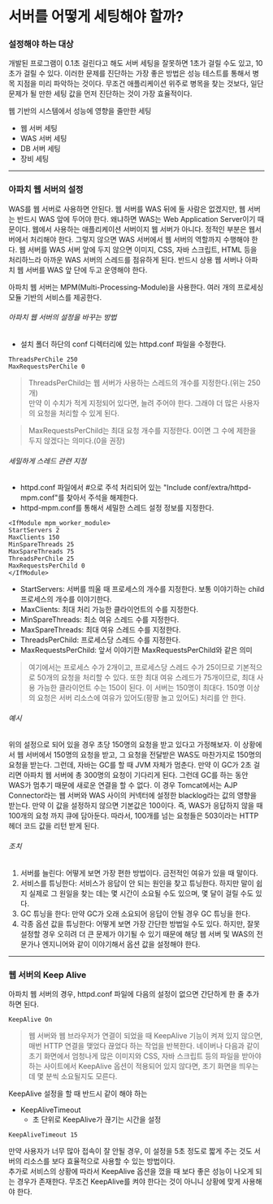 # 서버를 어떻게 세팅해야 할까?

### 설정해야 하는 대상
개발된 프로그램이 0.1초 걸린다고 해도 서버 세팅을 잘못하면 1초가 걸릴 수도 있고, 10초가 걸릴 수 있다. 이러한 문제를 진단하는 가장 좋은 방법은 성능 테스트를 
통해서 병목 지점을 미리 파악하는 것이다. 무조건 애플리케이션 위주로 병목을 찾는 것보다, 일단 문제가 될 만한 세팅 값을 먼저 진단하는 것이 가장 효율적이다.<br/>

웹 기반의 시스템에서 성능에 영향을 줄만한 세팅
* 웹 서버 세팅
* WAS 서버 세팅
* DB 서버 세팅
* 장비 세팅
<hr/>

### 아파치 웹 서버의 설정
WAS를 웹 서버로 사용하면 안된다. 웹 서버를 WAS 뒤에 둘 사람은 없겠지만, 웹 서버는 반드시 WAS 앞에 두어야 한다. 왜냐하면 WAS는 Web Application Server이기 때문이다.
 웹에서 사용하는 애플리케이션 서버이지 웹 서버가 아니다. 정적인 부분은 웹서버에서 처리해야 한다. 그렇지 않으면 WAS 서버에서 웹 서버의 역할까지 수행해야 한다. 
 웹 서버를 WAS 서버 앞에 두지 않으면 이미지, CSS, 자바 스크립트, HTML 등을 처리하느라 아까운 WAS 서버의 스레드를 점유하게 된다. 반드시 상용 웹 서버나 
 아파치 웹 서버를 WAS 앞 단에 두고 운영해야 한다.
 
아파치 웹 서버는 MPM(Multi-Processing-Module)을 사용한다. 여러 개의 프로세싱 모듈 기반의 서비스를 제공한다.
###### 아파치 웹 서버의 설정을 바꾸는 방법
* 설치 폴더 하단의 conf 디렉터리에 있는 httpd.conf 파일을 수정한다.
```
ThreadsPerChile 250
MaxRequestsPerChile 0
```
> ThreadsPerChild는 웹 서버가 사용하는 스레드의 개수를 지정한다.(위는 250개)<br/>
> 만약 이 수치가 적게 지정되어 있다면, 늘려 주어야 한다. 그래야 더 많은 사용자의 요청을 처리할 수 있게 된다.<br/>

> MaxRequestsPerChild는 최대 요청 개수를 지정한다. 0이면 그 수에 제한을 두지 않겠다는 의미다.(0을 권장)

###### 세밀하게 스레드 관련 지정
* httpd.conf 파일에서 #으로 주석 처리되어 있는 "Include conf/extra/httpd-mpm.conf"를 찾아서 주석을 해제한다.
* httpd-mpm.conf를 통해서 세밀한 스레드 설정 정보를 지정한다.
```
<IfModule mpm_worker_module>
StartServers 2
MaxClients 150
MinSpareThreads 25
MaxSpareThreads 75
ThreadsPerChile 25
MaxRequestsPerChild 0
</IfModule>
```
* StartServers: 서버를 띄울 때 프로세스의 개수를 지정한다. 보통 이야기하는 child 프로세스의 개수를 이야기한다.
* MaxClients: 최대 처리 가능한 클라이언트의 수를 지정한다.
* MinSpareThreads: 최소 여유 스레드 수를 지정한다.
* MaxSpareThreads: 최대 여유 스레드 수를 지정한다.
* ThreadsPerChild: 프로세스당 스레드 수를 지정한다.
* MaxRequestsPerChild: 앞서 이야기한 MaxRequestsPerChild와 같은 의미<br/>
> 여기에서는 프로세스 수가 2개이고, 프로세스당 스레드 수가 25이므로 기본적으로 50개의 요청을 처리할 수 있다. 또한 최대 여유 스레드가 75개이므로, 최대 사용 가능한 클라이언트 수는 
150이 된다. 이 서버는 150명이 최대다. 150명 이상의 요청은 서버 리소스에 여유가 있어도(팡팡 놀고 있어도) 처리를 안 한다.

###### 예시
위의 설정으로 되어 있을 경우 초당 150명의 요청을 받고 있다고 가정해보자. 이 상황에서 웹 서버에서 150명의 요청을 받고, 그 요청을 전달받은 WAS도 마찬가지로 
150명의 요청을 받는다. 그런데, 자바는 GC를 할 때 JVM 자체가 멈춘다. 만약 이 GC가 2초 걸리면 아파치 웹 서버에 총 300명의 요청이 기다리게 된다. 그런데 GC를 
하는 동안 WAS가 멈추기 때문에 새로운 연결을 할 수 없다. 이 경우 Tomcat에서는 AJP Connector라는 웹 서버와 WAS 사이의 커넥터에 설정한 blacklog라는 값의 
영향을 받는다. 만약 이 값을 설정하지 않으면 기본값은 100이다. 즉, WAS가 응답하지 않을 때 100개의 요청 까지 큐에 담아둔다. 따라서, 100개를 넘는 
요청들은 503이라는 HTTP 헤더 코드 값을 리턴 받게 된다. 

###### 조치
1. 서버를 늘린다: 어떻게 보면 가장 편한 방법이다. 금전적인 여유가 있을 때 말이다.
2. 서비스를 튜닝한다: 서비스가 응답이 안 되는 원인을 찾고 튜닝한다. 하지만 말이 쉽지 실제로 그 원일을 찾는 데는 몇 시간이 소요될 수도 있으며, 몇 달이 걸릴 수도 있다.
3. GC 튜닝을 한다: 만약 GC가 오래 소요되어 응답이 안될 경우 GC 튜닝을 한다.
4. 각종 옵션 값을 튜닝한다: 어떻게 보면 가장 간단한 방법일 수도 있다. 하지만, 잘못 설정할 경우 오히려 더 큰 문제가 야기될 수 있기 때문에 해당 웹 서버 및 
WAS의 전문가나 엔지니어와 같이 이야기해서 옵션 값을 설정해야 한다.
<hr/>

### 웹 서버의 Keep Alive
아파치 웹 서버의 경우, httpd.conf 파일에 다음의 설정이 없으면 간단하게 한 줄 추가하면 된다.
```
KeepAlive On
```
> 웹 서버와 웹 브라우저가 연결이 되었을 때 KeepAlive 기능이 켜져 있지 않으면, 매번 HTTP 연결을 맺었다 끊었다 하는 작업을 반복한다. 네이버나 다음과 같이 초기 
화면에서 엄청나게 많은 이미지와 CSS, 자바 스크립트 등의 파일을 받아야 하는 사이트에서 KeepAlive 옵션이 적용되어 있지 않다면, 초기 화면을 띄우는 데 
몇 분씩 소요될지도 모른다. 

KeepAlive 설정을 할 때 반드시 같이 해야 하는 <br/>
* KeepAliveTimeout
  * 초 단위로 KeepAlive가 끊기는 시간을 설정
```
KeepAliveTimeout 15
```
만약 사용자가 너무 많아 접속이 잘 안될 경우, 이 설정을 5초 정도로 짧게 주는 것도 서버의 리소스를 보다 효율적으로 사용할 수 있는 방법이다.<br/>
추가로 서비스의 상황에 따라서 KeepAlive 옵션을 껐을 때 보다 좋은 성능이 나오게 되는 경우가 존재한다. 무조건 KeepAlive를 켜야 한다는 것이 아니니 상황에 
맞게 사용해야 한다.

